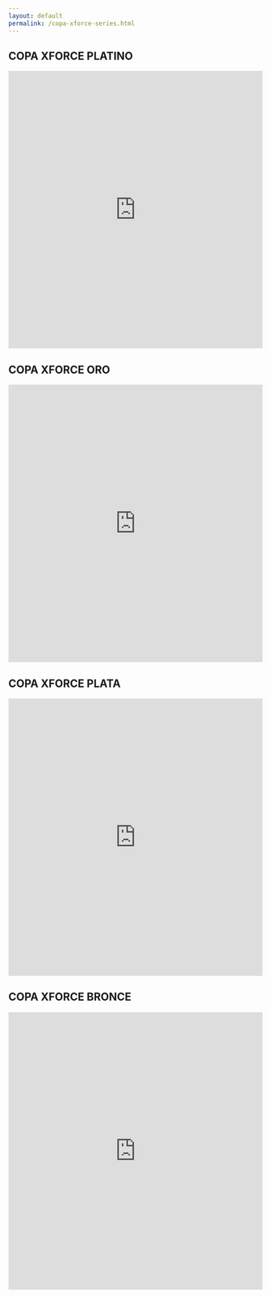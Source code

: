 ```yaml
---
layout: default
permalink: /copa-xforce-series.html
---
```


<h2>COPA XFORCE PLATINO</h2>
<iframe src="https://brackethq.com/b/myj0b/embed/?zoom=0" width="100%" height="550" frameborder="0"></iframe>
<h2>COPA XFORCE ORO</h2>
<iframe src="https://brackethq.com/b/nz60b/embed/?zoom=0" width="100%" height="550" frameborder="0"></iframe>
<h2>COPA XFORCE PLATA</h2>
<iframe src="https://brackethq.com/b/wz60b/embed/?zoom=0" width="100%" height="550" frameborder="0"></iframe>
<h2>COPA XFORCE BRONCE</h2>
<iframe src="https://brackethq.com/b/5z60b/embed/?zoom=0" width="100%" height="550" frameborder="0"></iframe>